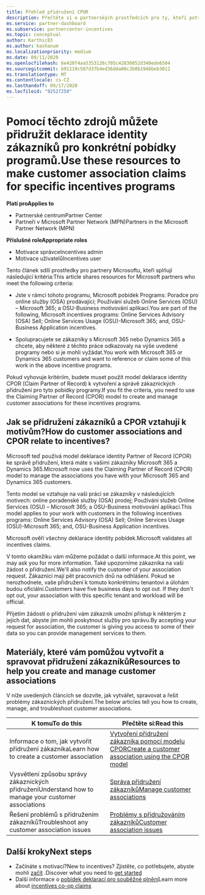 ```yaml
---
title: Přehled přidružení CPOR
description: Přečtěte si o partnerských prostředcích pro ty, kteří potřebují přidružit zákazníky ke konkrétním pobídek programům prostřednictvím modelu CPOR (Claim Partner of Record).
ms.service: partner-dashboard
ms.subservice: partnercenter-incentives
ms.topic: conceptual
author: Karthic83
ms.author: kashanum
ms.localizationpriority: medium
ms.date: 09/11/2020
ms.openlocfilehash: 6e420f4aa5353126c705c42836052d340ede6504
ms.sourcegitcommit: b91119c587d37b4ed36dda00c2b0b1946beb3012
ms.translationtype: MT
ms.contentlocale: cs-CZ
ms.lasthandoff: 09/17/2020
ms.locfileid: "92527250"
---
```

# <a name="use-these-resources-to-make-customer-association-claims-for-specific-incentives-programs"></a><span data-ttu-id="2becf-103">Pomocí těchto zdrojů můžete přidružit deklarace identity zákazníků pro konkrétní pobídky programů.</span><span class="sxs-lookup"><span data-stu-id="2becf-103">Use these resources to make customer association claims for specific incentives programs</span></span>

<span data-ttu-id="2becf-104">**Platí pro**</span><span class="sxs-lookup"><span data-stu-id="2becf-104">**Applies to**</span></span>

- <span data-ttu-id="2becf-105">Partnerské centrum</span><span class="sxs-lookup"><span data-stu-id="2becf-105">Partner Center</span></span>
- <span data-ttu-id="2becf-106">Partneři v Microsoft Partner Network (MPN)</span><span class="sxs-lookup"><span data-stu-id="2becf-106">Partners in the Microsoft Partner Network (MPN)</span></span>

<span data-ttu-id="2becf-107">**Příslušné role**</span><span class="sxs-lookup"><span data-stu-id="2becf-107">**Appropriate roles**</span></span>

- <span data-ttu-id="2becf-108">Motivace správce</span><span class="sxs-lookup"><span data-stu-id="2becf-108">Incentives admin</span></span>
- <span data-ttu-id="2becf-109">Motivace uživatelů</span><span class="sxs-lookup"><span data-stu-id="2becf-109">Incentives user</span></span>

<span data-ttu-id="2becf-110">Tento článek sdílí prostředky pro partnery Microsoftu, kteří splňují následující kritéria:</span><span class="sxs-lookup"><span data-stu-id="2becf-110">This article shares resources for Microsoft partners who meet the following criteria:</span></span>

- <span data-ttu-id="2becf-111">Jste v rámci tohoto programu, Microsoft pobídek Programs: Poradce pro online služby (OSA) prodávající; Používání služeb Online Services (OSU) – Microsoft 365; a OSU-Business motivování aplikací.</span><span class="sxs-lookup"><span data-stu-id="2becf-111">You are part of the following, Microsoft incentives programs: Online Services Advisory (OSA) Sell; Online Services Usage (OSU)-Microsoft 365; and, OSU-Business Application incentives.</span></span>

- <span data-ttu-id="2becf-112">Spolupracujete se zákazníky s Microsoft 365 nebo Dynamics 365 a chcete, aby některé z těchto práce odkazovaly na výše uvedené programy nebo si je mohli vyžádat.</span><span class="sxs-lookup"><span data-stu-id="2becf-112">You work with Microsoft 365 or Dynamics 365 customers and want to reference or claim some of this work in the above incentive programs.</span></span>

<span data-ttu-id="2becf-113">Pokud vyhovuje kritériím, budete muset použít model deklarace identity CPOR (Claim Partner of Record) k vytvoření a správě zákaznických přidružení pro tyto pobídky programy.</span><span class="sxs-lookup"><span data-stu-id="2becf-113">If you fit the criteria, you need to use the Claiming Partner of Record (CPOR) model to create and manage customer associations for these incentives programs.</span></span>
 
## <a name="how-do-customer-associations-and-cpor-relate-to-incentives"></a><span data-ttu-id="2becf-114">Jak se přidružení zákazníků a CPOR vztahují k motivům?</span><span class="sxs-lookup"><span data-stu-id="2becf-114">How do customer associations and CPOR relate to incentives?</span></span>

<span data-ttu-id="2becf-115">Microsoft teď používá model deklarace identity Partner of Record (CPOR) ke správě přidružení, která máte s vašimi zákazníky Microsoft 365 a Dynamics 365.</span><span class="sxs-lookup"><span data-stu-id="2becf-115">Microsoft now uses the Claiming Partner of Record (CPOR) model to manage the associations you have with your Microsoft 365 and Dynamics 365 customers.</span></span>

<span data-ttu-id="2becf-116">Tento model se vztahuje na vaši práci se zákazníky v následujících motivech: online poradenské služby (OSA) prodej; Používání služeb Online Services (OSU) – Microsoft 365; a OSU-Business motivování aplikací.</span><span class="sxs-lookup"><span data-stu-id="2becf-116">This model applies to your work with customers in the following incentives programs: Online Services Advisory (OSA) Sell; Online Services Usage (OSU)-Microsoft 365; and, OSU-Business Application incentives.</span></span>

<span data-ttu-id="2becf-117">Microsoft ověří všechny deklarace identity pobídek.</span><span class="sxs-lookup"><span data-stu-id="2becf-117">Microsoft validates all incentives claims.</span></span>

<span data-ttu-id="2becf-118">V tomto okamžiku vám můžeme požádat o další informace.</span><span class="sxs-lookup"><span data-stu-id="2becf-118">At this point, we may ask you for more information.</span></span> <span data-ttu-id="2becf-119">Také upozorníme zákazníka na vaši žádost o přidružení.</span><span class="sxs-lookup"><span data-stu-id="2becf-119">We'll also notify the customer of your association request.</span></span> <span data-ttu-id="2becf-120">Zákazníci mají pět pracovních dnů na odhlášení. Pokud se nerozhodnete, vaše přidružení k tomuto konkrétnímu tenantovi a úlohám budou oficiální.</span><span class="sxs-lookup"><span data-stu-id="2becf-120">Customers have five business days to opt out. If they don't opt out, your association with this specific tenant and workload will be official.</span></span>

<span data-ttu-id="2becf-121">Přijetím žádosti o přidružení vám zákazník umožní přístup k některým z jejich dat, abyste jim mohli poskytnout služby pro správu.</span><span class="sxs-lookup"><span data-stu-id="2becf-121">By accepting your request for association, the customer is giving you access to some of their data so you can provide management services to them.</span></span> 

## <a name="resources-to-help-you-create-and-manage-customer-associations"></a><span data-ttu-id="2becf-122">Materiály, které vám pomůžou vytvořit a spravovat přidružení zákazníků</span><span class="sxs-lookup"><span data-stu-id="2becf-122">Resources to help you create and manage customer associations</span></span>

<span data-ttu-id="2becf-123">V níže uvedených článcích se dozvíte, jak vytvářet, spravovat a řešit problémy zákaznických přidružení.</span><span class="sxs-lookup"><span data-stu-id="2becf-123">The below articles tell you how to create, manage, and troubleshoot customer associations.</span></span>

|  <span data-ttu-id="2becf-124">**K tomu**</span><span class="sxs-lookup"><span data-stu-id="2becf-124">**To do this**</span></span>  |  <span data-ttu-id="2becf-125">**Přečtěte si:**</span><span class="sxs-lookup"><span data-stu-id="2becf-125">**Read this**</span></span>  |
|--------------|-----------|
| <span data-ttu-id="2becf-126">Informace o tom, jak vytvořit přidružení zákazníka</span><span class="sxs-lookup"><span data-stu-id="2becf-126">Learn how to create a customer association</span></span>  | [<span data-ttu-id="2becf-127">Vytvoření přidružení zákazníka pomocí modelu CPOR</span><span class="sxs-lookup"><span data-stu-id="2becf-127">Create a customer association using the CPOR model</span></span>](submit-osa-claim.md)  |
|<span data-ttu-id="2becf-128">Vysvětlení způsobu správy zákaznických přidružení</span><span class="sxs-lookup"><span data-stu-id="2becf-128">Understand how to manage your customer associations</span></span>  | [<span data-ttu-id="2becf-129">Správa přidružení zákazníků</span><span class="sxs-lookup"><span data-stu-id="2becf-129">Manage customer associations</span></span>](incentives-manage-customer-associations.md)  |
|<span data-ttu-id="2becf-130">Řešení problémů s přidružením zákazníků</span><span class="sxs-lookup"><span data-stu-id="2becf-130">Troubleshoot any customer association issues</span></span>  | [<span data-ttu-id="2becf-131">Problémy s přidružováním zákazníků</span><span class="sxs-lookup"><span data-stu-id="2becf-131">Customer association issues</span></span>](incentives-customer-association-issues.md)  |

## <a name="next-steps"></a><span data-ttu-id="2becf-132">Další kroky</span><span class="sxs-lookup"><span data-stu-id="2becf-132">Next steps</span></span>

- <span data-ttu-id="2becf-133">Začínáte s motivací?</span><span class="sxs-lookup"><span data-stu-id="2becf-133">New to incentives?</span></span> <span data-ttu-id="2becf-134">Zjistěte, co potřebujete, abyste mohli [začít](incentives-get-started-intro.md) .</span><span class="sxs-lookup"><span data-stu-id="2becf-134">Discover what you need to [get started](incentives-get-started-intro.md)</span></span>
- <span data-ttu-id="2becf-135">Další informace o [pobídek deklarací pro souběžné plnění](claims-overview.md)</span><span class="sxs-lookup"><span data-stu-id="2becf-135">Learn more about [incentives co-op claims](claims-overview.md)</span></span>
